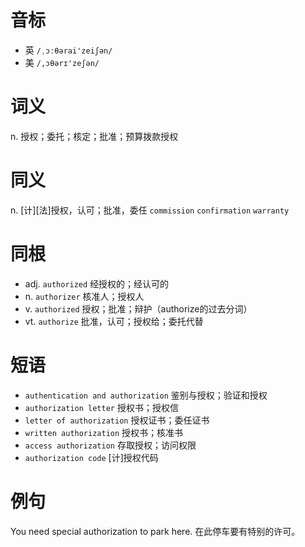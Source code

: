 # 音标

- 英 `/ˌɔːθərai'zeiʃən/`
- 美 `/,ɔθərɪ'zeʃən/`

# 词义

n. 授权；委托；核定；批准；预算拨款授权


# 同义

n. [计][法]授权，认可；批准，委任
`commission` `confirmation` `warranty`

# 同根

- adj. `authorized` 经授权的；经认可的
- n. `authorizer` 核准人；授权人
- v. `authorized` 授权；批准；辩护（authorize的过去分词）
- vt. `authorize` 批准，认可；授权给；委托代替

# 短语

- `authentication and authorization` 鉴别与授权；验证和授权
- `authorization letter` 授权书；授权信
- `letter of authorization` 授权证书；委任证书
- `written authorization` 授权书；核准书
- `access authorization` 存取授权；访问权限
- `authorization code` [计]授权代码

# 例句

You need special authorization to park here.
在此停车要有特别的许可。


